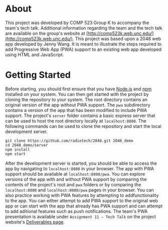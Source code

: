 # About
This project was developed by COMP 523 Group K to accompany the team's tech talk. Additional information regarding the team and the tech talk are available on the group's website at [http://comp523k.web.unc.edu/](http://comp523k.web.unc.edu/). This project was based upon a 2048 web app developed by Jenny Wang. It is meant to illustrate the steps required to add Progressive Web App (PWA) support to an existing web app developed using HTML and JavaScript.

# Getting Started
Before starting, you should first ensure that you have [Node.js](https://nodejs.org/en/) and [npm](https://www.npmjs.com/get-npm) installed on your system. You can then get started with the project by cloning the repository to your system. The root directory contains an original version of the app without PWA support. The `pwa` subdirectory contains a version of the app that has been modified to include PWA support. The project's `server` folder contains a basic express server that can be used to host the root directory locally at `localhost:8080`. The following commands can be used to clone the repository and start the local development server.

```
git clone https://github.com/radiotech/2048.git 2048_demo
cd 2048_demo/server
npm install
npm start
```

After the development server is started, you should be able to access the app by navigating to `localhost:8080` in your browser. The app with PWA support should be available at `localhost:8080/pwa`. You can explore versions of the app with and without PWA support by comparing the contents of the project's root and `pwa` folders or by comparing the `localhost:8080` and `localhost:8080/pwa` pages in your browser. You can also practice working with PWA features by attempting to addfunctionality to the app. You can either attempt to add PWA support to the original web app or can start with the app that already has PWA support and can attempt to add aditional features such as push notifications. The team's PWA presentation is available under `Assignment 11 – Tech Talk` on the project website's [Deliverables page](https://comp523k.web.unc.edu/deliverables/).
